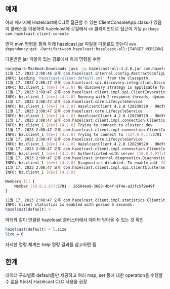 ## 예제
아래 패키지에 Hazelcast에 CLI로 접근할 수 있는 ClientConsoleApp.class가 있음
이 클래스를 이용하여 hazelcast에 로컬에서 cli 클라이언트로 접근이 가능
`package com.hazelcast.client.console`

먼저 mvn 명령을 통해 아래 hazelcast jar 파일을 다운로드 받는다
`mvn dependency:get -Dartifact=com.hazelcast:hazelcast-all:[TARGET_VERSION]`

다운받은 jar 파일이 있는 경로에서 아래 명령을 수행
```bash
nara@nara-MacBook:Downloads java -cp hazelcast-all-4.2.8.jar com.hazelcast.client.console.ClientConsoleApp
11월 17, 2023 2:08:46 오후 com.hazelcast.internal.config.AbstractConfigLocator
INFO: Loading 'hazelcast-client-default.xml' from the classpath.
11월 17, 2023 2:08:47 오후 com.hazelcast.spi.discovery.integration.DiscoveryService
INFO: hz.client_1 [dev] [4.2.8] No discovery strategy is applicable for auto-detection
11월 17, 2023 2:08:47 오후 com.hazelcast.client.impl.spi.ClientInvocationService
INFO: hz.client_1 [dev] [4.2.8] Running with 2 response threads, dynamic=true
11월 17, 2023 2:08:47 오후 com.hazelcast.core.LifecycleService
INFO: hz.client_1 [dev] [4.2.8] HazelcastClient 4.2.8 (20230529 - 90df6cd) is STARTING
11월 17, 2023 2:08:47 오후 com.hazelcast.core.LifecycleService
INFO: hz.client_1 [dev] [4.2.8] HazelcastClient 4.2.8 (20230529 - 90df6cd) is STARTED
11월 17, 2023 2:08:47 오후 com.hazelcast.client.impl.connection.ClientConnectionManager
INFO: hz.client_1 [dev] [4.2.8] Trying to connect to cluster: dev
11월 17, 2023 2:08:47 오후 com.hazelcast.client.impl.connection.ClientConnectionManager
INFO: hz.client_1 [dev] [4.2.8] Trying to connect to [127.0.0.1]:5701
11월 17, 2023 2:08:47 오후 com.hazelcast.core.LifecycleService
INFO: hz.client_1 [dev] [4.2.8] HazelcastClient 4.2.8 (20230529 - 90df6cd) is CLIENT_CONNECTED
11월 17, 2023 2:08:47 오후 com.hazelcast.client.impl.connection.ClientConnectionManager
INFO: hz.client_1 [dev] [4.2.8] Authenticated with server [10.0.2.97]:5701:26564ea9-3683-4b4f-9f4e-a33fc5f9e49f, server version: 5.3.6, local address: /127.0.0.1:60540
11월 17, 2023 2:08:47 오후 com.hazelcast.internal.diagnostics.Diagnostics
INFO: hz.client_1 [dev] [4.2.8] Diagnostics disabled. To enable add -Dhazelcast.diagnostics.enabled=true to the JVM arguments.
11월 17, 2023 2:08:47 오후 com.hazelcast.client.impl.spi.ClientClusterService
INFO: hz.client_1 [dev] [4.2.8]

Members [1] {
	Member [10.0.2.97]:5701 - 26564ea9-3683-4b4f-9f4e-a33fc5f9e49f
}

11월 17, 2023 2:08:47 오후 com.hazelcast.client.impl.statistics.ClientStatisticsService
INFO: Client statistics is enabled with period 5 seconds.
hazelcast[default] >
```

아래와 같이 연결된 hazelcast 클러스터에서 데이터 받아올 수 있는 것 확인
```bash
hazelcast[default] > l.size
Size = 0
```

자세한 명령 체계는 help 명령 결과를 참고하면 됨

## 한계
데이터 구조별로 default들만 제공하고 여러 map, set 등에 대한 operation을 수행할 수 없음
따라서 Hazelcast CLC 사용을 권장